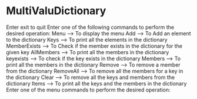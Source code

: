# MultiValuDictionary

Enter exit to quit
Enter one of the following commands to perform the desired operation:
Menu --> To display the menu
Add --> To Add an element to the dictionary
Keys --> To print all the elements in the dictionary
MemberExists --> To Check if the member exists in the dictionary for the given key
AllMembers --> To print all the members in the dictionary
keyexists --> To check if the key exists in the dictionary
Members --> To print all the members in the dictionary
Remove --> To remove a member from the dictionary
RemoveAll --> To remove all the members for a key in the dictionary
Clear --> To remove all the keys and members from the dictionary
Items --> To print all the keys and the members in the dictionary
Enter one of the menu commands to perform the desired operation:
